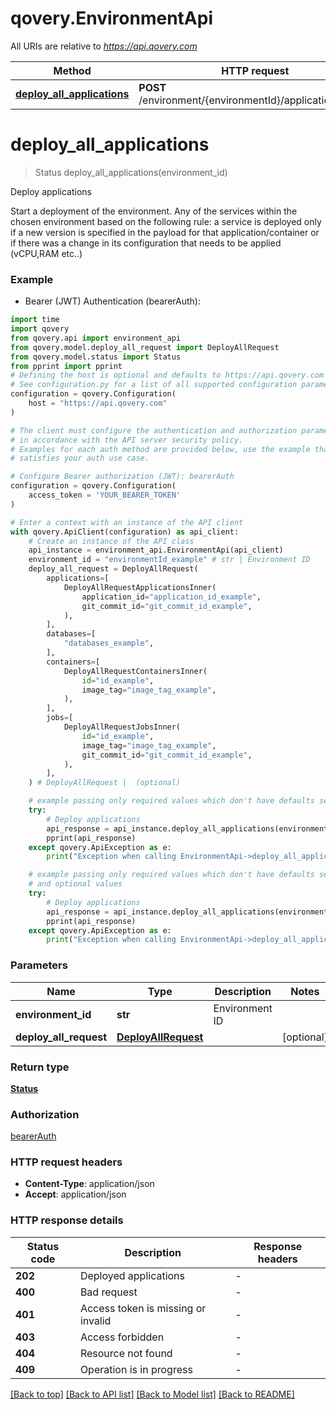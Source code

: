 # qovery.EnvironmentApi

All URIs are relative to *https://api.qovery.com*

Method | HTTP request | Description
------------- | ------------- | -------------
[**deploy_all_applications**](EnvironmentApi.md#deploy_all_applications) | **POST** /environment/{environmentId}/application/deploy | Deploy applications


# **deploy_all_applications**
> Status deploy_all_applications(environment_id)

Deploy applications

Start a deployment of the environment. Any of the services within the chosen environment based on the following rule: a service is deployed only if a new version is specified in the payload for that application/container or if there was a change in its configuration that needs to be applied (vCPU,RAM etc..)

### Example

* Bearer (JWT) Authentication (bearerAuth):

```python
import time
import qovery
from qovery.api import environment_api
from qovery.model.deploy_all_request import DeployAllRequest
from qovery.model.status import Status
from pprint import pprint
# Defining the host is optional and defaults to https://api.qovery.com
# See configuration.py for a list of all supported configuration parameters.
configuration = qovery.Configuration(
    host = "https://api.qovery.com"
)

# The client must configure the authentication and authorization parameters
# in accordance with the API server security policy.
# Examples for each auth method are provided below, use the example that
# satisfies your auth use case.

# Configure Bearer authorization (JWT): bearerAuth
configuration = qovery.Configuration(
    access_token = 'YOUR_BEARER_TOKEN'
)

# Enter a context with an instance of the API client
with qovery.ApiClient(configuration) as api_client:
    # Create an instance of the API class
    api_instance = environment_api.EnvironmentApi(api_client)
    environment_id = "environmentId_example" # str | Environment ID
    deploy_all_request = DeployAllRequest(
        applications=[
            DeployAllRequestApplicationsInner(
                application_id="application_id_example",
                git_commit_id="git_commit_id_example",
            ),
        ],
        databases=[
            "databases_example",
        ],
        containers=[
            DeployAllRequestContainersInner(
                id="id_example",
                image_tag="image_tag_example",
            ),
        ],
        jobs=[
            DeployAllRequestJobsInner(
                id="id_example",
                image_tag="image_tag_example",
                git_commit_id="git_commit_id_example",
            ),
        ],
    ) # DeployAllRequest |  (optional)

    # example passing only required values which don't have defaults set
    try:
        # Deploy applications
        api_response = api_instance.deploy_all_applications(environment_id)
        pprint(api_response)
    except qovery.ApiException as e:
        print("Exception when calling EnvironmentApi->deploy_all_applications: %s\n" % e)

    # example passing only required values which don't have defaults set
    # and optional values
    try:
        # Deploy applications
        api_response = api_instance.deploy_all_applications(environment_id, deploy_all_request=deploy_all_request)
        pprint(api_response)
    except qovery.ApiException as e:
        print("Exception when calling EnvironmentApi->deploy_all_applications: %s\n" % e)
```


### Parameters

Name | Type | Description  | Notes
------------- | ------------- | ------------- | -------------
 **environment_id** | **str**| Environment ID |
 **deploy_all_request** | [**DeployAllRequest**](DeployAllRequest.md)|  | [optional]

### Return type

[**Status**](Status.md)

### Authorization

[bearerAuth](../README.md#bearerAuth)

### HTTP request headers

 - **Content-Type**: application/json
 - **Accept**: application/json


### HTTP response details

| Status code | Description | Response headers |
|-------------|-------------|------------------|
**202** | Deployed applications |  -  |
**400** | Bad request |  -  |
**401** | Access token is missing or invalid |  -  |
**403** | Access forbidden |  -  |
**404** | Resource not found |  -  |
**409** | Operation is in progress |  -  |

[[Back to top]](#) [[Back to API list]](../README.md#documentation-for-api-endpoints) [[Back to Model list]](../README.md#documentation-for-models) [[Back to README]](../README.md)

